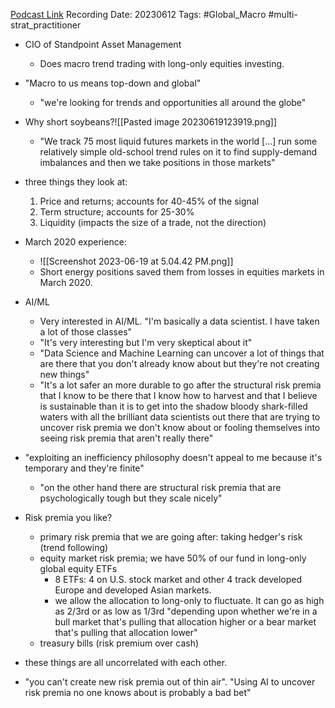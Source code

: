 

[Podcast Link](https://www.youtube.com/watch?v=7asToyzrRhI&ab_channel=BlockworksMacro)
Recording Date: 20230612
Tags: #Global_Macro #multi-strat_practitioner 

- CIO of Standpoint Asset Management
	- Does macro trend trading with long-only equities investing.

- "Macro to us means top-down and global"
	- "we're looking for trends and opportunities all around the globe"

- Why short soybeans?![[Pasted image 20230619123919.png]]
	- "We track 75 most liquid futures markets in the world [...] run some relatively simple old-school trend rules on it to find supply-demand imbalances and then we take positions in those markets"

- three things they look at:
	1. Price and returns; accounts for 40-45% of the signal
	2. Term structure; accounts for 25-30% 
	3. Liquidity (impacts the size of a trade, not the direction)

- March 2020 experience:
	- ![[Screenshot 2023-06-19 at 5.04.42 PM.png]]
	- Short energy positions saved them from losses in equities markets in March 2020.

- AI/ML
	- Very interested in AI/ML. "I'm basically a data scientist. I have taken a lot of those classes"
	- "It's very interesting but I'm very skeptical about it"
	- "Data Science and Machine Learning can uncover a lot of things that are there that you don't already know about but they're not creating new things"
	- "It's a lot safer an more durable to go after the structural risk premia that I know to be there that I know how to harvest and that I believe is sustainable than it is to get into the shadow bloody shark-filled waters with all the brilliant data scientists out there that are trying to uncover risk premia we don't know about or fooling themselves into seeing risk premia that aren't really there"

- "exploiting an inefficiency philosophy doesn't appeal to me because it's temporary and they're finite"
	- "on the other hand there are structural risk premia that are psychologically tough but they scale nicely"

- Risk premia you like?
	- primary risk premia that we are going after: taking hedger's risk (trend following)
	- equity market risk premia; we have 50% of our fund in long-only global equity ETFs
		- 8 ETFs: 4 on U.S. stock market and other 4 track developed Europe and developed Asian markets.
		- we allow the allocation to long-only to fluctuate. It can go as high as 2/3rd or as low as 1/3rd "depending upon whether we're in a bull market that's pulling that allocation higher or a bear market that's pulling that allocation lower"
	- treasury bills (risk premium over cash)
- these things are all uncorrelated with each other.

- "you can't create new risk premia out of thin air". "Using AI to uncover risk premia no one knows about is probably a bad bet"
